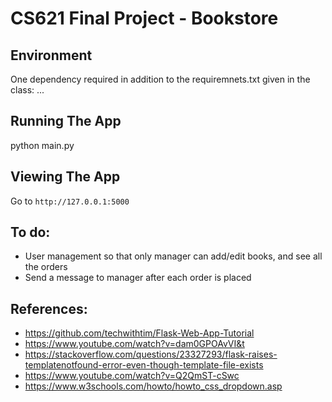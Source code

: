# CS621 Final Project - Bookstore

## Environment

One dependency required in addition to the requiremnets.txt given in the class:
...

## Running The App

python main.py

## Viewing The App

Go to `http://127.0.0.1:5000`

## To do:

- User management so that only manager can add/edit books, and see all the orders
-  Send a message to manager after each order is placed

## References:
-	https://github.com/techwithtim/Flask-Web-App-Tutorial 
-	https://www.youtube.com/watch?v=dam0GPOAvVI&t
-	https://stackoverflow.com/questions/23327293/flask-raises-templatenotfound-error-even-though-template-file-exists 
-	https://www.youtube.com/watch?v=Q2QmST-cSwc
-	https://www.w3schools.com/howto/howto_css_dropdown.asp
